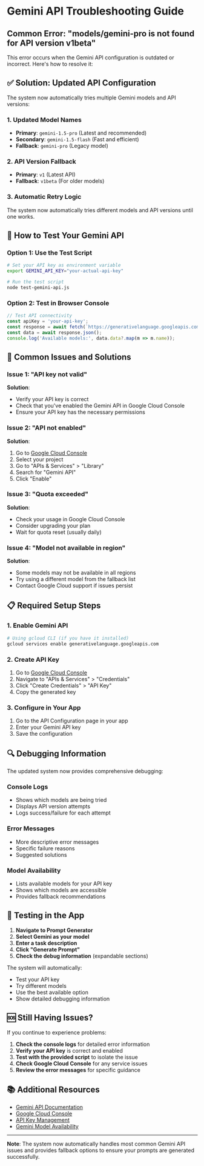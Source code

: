 # Gemini API Troubleshooting Guide

## Common Error: "models/gemini-pro is not found for API version v1beta"

This error occurs when the Gemini API configuration is outdated or incorrect. Here's how to resolve it:

## ✅ Solution: Updated API Configuration

The system now automatically tries multiple Gemini models and API versions:

### 1. **Updated Model Names**
- **Primary**: `gemini-1.5-pro` (Latest and recommended)
- **Secondary**: `gemini-1.5-flash` (Fast and efficient)
- **Fallback**: `gemini-pro` (Legacy model)

### 2. **API Version Fallback**
- **Primary**: `v1` (Latest API)
- **Fallback**: `v1beta` (For older models)

### 3. **Automatic Retry Logic**
The system now automatically tries different models and API versions until one works.

## 🔧 How to Test Your Gemini API

### Option 1: Use the Test Script
```bash
# Set your API key as environment variable
export GEMINI_API_KEY="your-actual-api-key"

# Run the test script
node test-gemini-api.js
```

### Option 2: Test in Browser Console
```javascript
// Test API connectivity
const apiKey = 'your-api-key';
const response = await fetch(`https://generativelanguage.googleapis.com/v1/models?key=${apiKey}`);
const data = await response.json();
console.log('Available models:', data.data?.map(m => m.name));
```

## 🚨 Common Issues and Solutions

### Issue 1: "API key not valid"
**Solution**: 
- Verify your API key is correct
- Check that you've enabled the Gemini API in Google Cloud Console
- Ensure your API key has the necessary permissions

### Issue 2: "API not enabled"
**Solution**:
1. Go to [Google Cloud Console](https://console.cloud.google.com/)
2. Select your project
3. Go to "APIs & Services" > "Library"
4. Search for "Gemini API"
5. Click "Enable"

### Issue 3: "Quota exceeded"
**Solution**:
- Check your usage in Google Cloud Console
- Consider upgrading your plan
- Wait for quota reset (usually daily)

### Issue 4: "Model not available in region"
**Solution**:
- Some models may not be available in all regions
- Try using a different model from the fallback list
- Contact Google Cloud support if issues persist

## 📋 Required Setup Steps

### 1. **Enable Gemini API**
```bash
# Using gcloud CLI (if you have it installed)
gcloud services enable generativelanguage.googleapis.com
```

### 2. **Create API Key**
1. Go to [Google Cloud Console](https://console.cloud.google.com/)
2. Navigate to "APIs & Services" > "Credentials"
3. Click "Create Credentials" > "API Key"
4. Copy the generated key

### 3. **Configure in Your App**
1. Go to the API Configuration page in your app
2. Enter your Gemini API key
3. Save the configuration

## 🔍 Debugging Information

The updated system now provides comprehensive debugging:

### Console Logs
- Shows which models are being tried
- Displays API version attempts
- Logs success/failure for each attempt

### Error Messages
- More descriptive error messages
- Specific failure reasons
- Suggested solutions

### Model Availability
- Lists available models for your API key
- Shows which models are accessible
- Provides fallback recommendations

## 📱 Testing in the App

1. **Navigate to Prompt Generator**
2. **Select Gemini as your model**
3. **Enter a task description**
4. **Click "Generate Prompt"**
5. **Check the debug information** (expandable sections)

The system will automatically:
- Test your API key
- Try different models
- Use the best available option
- Show detailed debugging information

## 🆘 Still Having Issues?

If you continue to experience problems:

1. **Check the console logs** for detailed error information
2. **Verify your API key** is correct and enabled
3. **Test with the provided script** to isolate the issue
4. **Check Google Cloud Console** for any service issues
5. **Review the error messages** for specific guidance

## 📚 Additional Resources

- [Gemini API Documentation](https://ai.google.dev/docs)
- [Google Cloud Console](https://console.cloud.google.com/)
- [API Key Management](https://console.cloud.google.com/apis/credentials)
- [Gemini Model Availability](https://ai.google.dev/models/gemini)

---

**Note**: The system now automatically handles most common Gemini API issues and provides fallback options to ensure your prompts are generated successfully.
